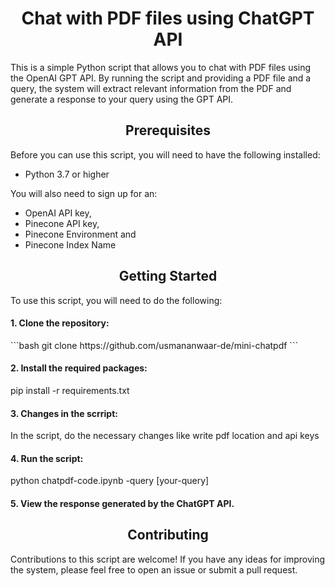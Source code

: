 <h1 align="center">Chat with PDF files using ChatGPT API</h1>

This is a simple Python script that allows you to chat with PDF files using the OpenAI GPT API. By running the script and providing a PDF file and a query, the system will extract relevant information from the PDF and generate a response to your query using the GPT API.

<h2 align="center">Prerequisites</h2>

Before you can use this script, you will need to have the following installed:

- Python 3.7 or higher

You will also need to sign up for an:

- OpenAI API key,
- Pinecone API key,
- Pinecone Environment and
- Pinecone Index Name

<h2 align="center">Getting Started</h2>

To use this script, you will need to do the following:

<h4>1. Clone the repository:</h4>
```bash
git clone https://github.com/usmananwaar-de/mini-chatpdf
```

<h4>2. Install the required packages:</h4>
pip install -r requirements.txt

<h4>3. Changes in the scrript:</h4>
   In the script, do the necessary changes like write pdf location and api keys

<h4>4. Run the script:</h4>
python chatpdf-code.ipynb -query [your-query]

<h4>5. View the response generated by the ChatGPT API.</h4>

<h2 align="center">Contributing</h2>

Contributions to this script are welcome! If you have any ideas for improving the system, please feel free to open an issue or submit a pull request.
